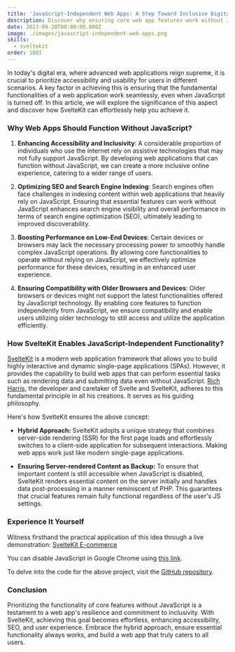 ```yaml
---
title: 'JavaScript-Independent Web Apps: A Step Toward Inclusive Digital Experiences'
description: Discover why ensuring core web app features work without JavaScript is crucial for accessibility and how SvelteKit makes it seamless.
date: 2023-09-20T00:00:00.000Z
image: ./images/javascript-independent-web-apps.png
skills:
  - sveltekit
order: 1001
---
```


In today's digital era, where advanced web applications reign supreme, it is crucial to prioritize accessibility and usability for users in different scenarios. A key factor in achieving this is ensuring that the fundamental functionalities of a web application work seamlessly, even when JavaScript is turned off. In this article, we will explore the significance of this aspect and discover how SvelteKit can effortlessly help you achieve it.

### Why Web Apps Should Function Without JavaScript?

1. **Enhancing Accessibility and Inclusivity**:
   A considerable proportion of individuals who use the internet rely on assistive technologies that may not fully support JavaScript. By developing web applications that can function without JavaScript, we can create a more inclusive online experience, catering to a wider range of users.

2. **Optimizing SEO and Search Engine Indexing**:
   Search engines often face challenges in indexing content within web applications that heavily rely on JavaScript. Ensuring that essential features can work without JavaScript enhances search engine visibility and overall performance in terms of search engine optimization (SEO), ultimately leading to improved discoverability.

3. **Boosting Performance on Low-End Devices**:
   Certain devices or browsers may lack the necessary processing power to smoothly handle complex JavaScript operations. By allowing core functionalities to operate without relying on JavaScript, we effectively optimize performance for these devices, resulting in an enhanced user experience.

4. **Ensuring Compatibility with Older Browsers and Devices**:
   Older browsers or devices might not support the latest functionalities offered by JavaScript technology. By enabling core features to function independently from JavaScript, we ensure compatibility and enable users utilizing older technology to still access and utilize the application efficiently.

### How SvelteKit Enables JavaScript-Independent Functionality?

[SvelteKit](https://kit.svelte.dev) is a modern web application framework that allows you to build highly interactive and dynamic single-page applications (SPAs). However, it provides the capability to build web apps that can perform essential tasks such as rendering data and submitting data even without JavaScript. [Rich Harris](https://twitter.com/Rich_Harris), the developer and caretaker of Svelte and SvelteKit, adheres to this fundamental principle in all his creations. It serves as his guiding philosophy.

Here's how SvelteKit ensures the above concept:

- **Hybrid Approach:** SvelteKit adopts a unique strategy that combines server-side rendering (SSR) for the first page loads and effortlessly switches to a client-side application for subsequent interactions. Making web apps work just like modern single-page applications.

- **Ensuring Server-rendered Content as Backup:** To ensure that important content is still accessible when JavaScript is disabled, SvelteKit renders essential content on the server initially and handles data post-processing in a manner reminiscent of PHP. This guarantees that crucial features remain fully functional regardless of the user's JS settings.

### Experience It Yourself

Witness firsthand the practical application of this idea through a live demonstration: [SvelteKit E-commerce](https://sveltekit-ecommerce-furqanramzan.vercel.app)

You can disable JavaScript in Google Chrome using [this link](https://developer.chrome.com/docs/devtools/javascript/disable).

To delve into the code for the above project, visit the [GitHub repository](https://github.com/furqanramzan/sveltekit-ecommerce).

### Conclusion

Prioritizing the functionality of core features without JavaScript is a testament to a web app's resilience and commitment to inclusivity. With SvelteKit, achieving this goal becomes effortless, enhancing accessibility, SEO, and user experience. Embrace the hybrid approach, ensure essential functionality always works, and build a web app that truly caters to all users.
